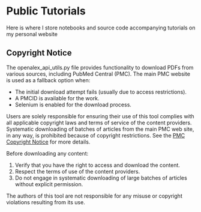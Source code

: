 # Public Tutorials
Here is where I store notebooks and source code accompanying tutorials on my personal website


## Copyright Notice

The openalex_api_utils.py file provides functionality to download PDFs from various sources, including PubMed Central (PMC). The main PMC website is used as a fallback option when:
- The initial download attempt fails (usually due to access restrictions).
- A PMCID is available for the work.
- Selenium is enabled for the download process.

Users are solely responsible for ensuring their use of this tool complies with all applicable copyright laws and terms of service of the content providers. Systematic downloading of batches of articles from the main PMC web site, in any way, is prohibited because of copyright restrictions. See the [PMC Copyright Notice](https://www.ncbi.nlm.nih.gov/pmc/about/copyright/#restrictions) for more details.

Before downloading any content:
1. Verify that you have the right to access and download the content.
2. Respect the terms of use of the content providers.
3. Do not engage in systematic downloading of large batches of articles without explicit permission.

The authors of this tool are not responsible for any misuse or copyright violations resulting from its use.